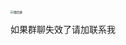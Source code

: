 
<img src="https://s2.loli.net/2023/10/24/hVAviM7Ik4RmpuO.jpg" alt="微信群" style="zoom:33%;" />

如果群聊失效了请加<Modal />联系我

